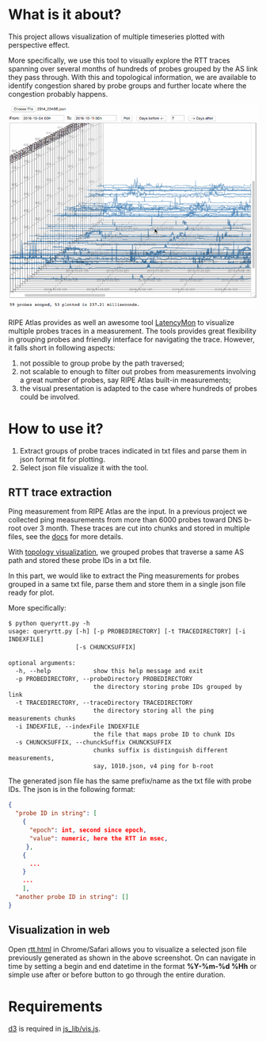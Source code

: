# What is it about?
This project allows visualization of multiple timeseries plotted
with perspective effect.

More specifically, we use this tool to visually explore the RTT 
traces spanning over several months of hundreds of probes grouped by the AS link they pass through.
With this and topological information, we are available to identify congestion shared
by probe groups and further locate where the congestion probably happens.

![Screenshot of visualization interface](./screenshot.gif)

RIPE Atlas provides as well an awesome tool [LatencyMon](https://atlas.ripe.net/docs/tools-latencymon/) 
to visualize multiple probes traces in a measurement.
The tools provides great flexibility in grouping probes and friendly
interface for navigating the trace.
However, it falls short in following aspects:

1. not possible to group probe by the path traversed;
2. not scalable to enough to filter out probes from measurements involving
a great number of probes, say RIPE Atlas built-in measurements;
3. the visual presentation is adapted to the case where hundreds of probes could be involved.

# How to use it?
1. Extract groups of probe traces indicated in txt files and parse them in json format fit for plotting.
2. Select json file visualize it with the tool.

## RTT trace extraction
Ping measurement from RIPE Atlas are the input.
In a previous project we collected ping measurements from more than 6000 probes toward DNS b-root over 3 month.
These traces are cut into chunks and stored in multiple files, see the [docs](https://github.com/WenqinSHAO/rtt/blob/master/docs/data_collection.md)
for more details.

With [topology visualization](https://github.com/WenqinSHAO/as_topo.git), 
we grouped probes that traverse a same AS path and stored these probe IDs in a txt file.

In this part, we would like to extract the Ping measurements for probes grouped in a same txt file,
parse them and store them in a single json file ready for plot.

More specifically:
```
$ python queryrtt.py -h
usage: queryrtt.py [-h] [-p PROBEDIRECTORY] [-t TRACEDIRECTORY] [-i INDEXFILE]
                   [-s CHUNCKSUFFIX]

optional arguments:
  -h, --help            show this help message and exit
  -p PROBEDIRECTORY, --probeDirectory PROBEDIRECTORY
                        the directory storing probe IDs grouped by link
  -t TRACEDIRECTORY, --traceDirectory TRACEDIRECTORY
                        the directory storing all the ping measurements chunks
  -i INDEXFILE, --indexFile INDEXFILE
                        the file that maps probe ID to chunk IDs
  -s CHUNCKSUFFIX, --chunckSuffix CHUNCKSUFFIX
                        chunks suffix is distinguish different measurements,
                        say, 1010.json, v4 ping for b-root
```

The generated json file has the same prefix/name as the txt file with probe IDs.
The json is in the following format:
```json
{
  "probe ID in string": [
    {
      "epoch": int, second since epoch,
      "value": numeric, here the RTT in msec,
     },
    {
      ...
    }
    ...
    ],
  "another probe ID in string": []
}
```

## Visualization in web
Open [rtt.html](./rtt.html) in Chrome/Safari allows you to visualize a selected json file previously generated
as shown in the above screenshot.
On can navigate in time by setting a begin and end datetime in the format __%Y-%m-%d %Hh__ or simple use after or before button
to go through the entire duration.

# Requirements
[d3](https://d3js.org) is required in [js_lib/vis.js](./js_lib/vis.js).
